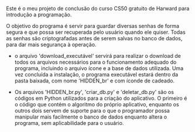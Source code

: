 Este é o meu projeto de conclusão do curso CS50 gratuito de Harward para introdução a programação.

O objetivo do programa é servir para guardar diversas senhas de forma segura e que possa ser recuperada pelo usuário quando ele quiser.
Todas as senhas são criptografadas antes de serem salvas no banco de dados, para dar mais segurança à operação.

- o arquivo 'download_executável' servirá para realizar o download de todos os arquivos necessários para o funcionamento adequado do
  programa, incluindo o arquivo ícone e a base de dados utilizada. Uma vez concluída a instalação, o programa executável estará dentro
  da pasta baixada, com nome 'HIDDEN_br' e com íconde de cadeado.
  
- Os arquivos 'HIDDEN_br.py', 'criar_db.py' e 'deletar_db.py' são os códigos em Python utilizados para a criação do aplicativo. O
  primeiro é o código que contém o algoritmo do próprio aplicativo, enquanto os outros dois servem de suporte para o que o programador
  possa manipular mais facilmente o banco de dados enquanto altera o programa, sem aplicabilidade para o usuário.
